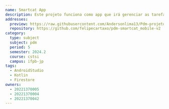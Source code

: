 ```yaml
---
name: Smartcat App
description: Este projeto funciona como app que irá gerenciar as tarefas do estudante, agora na versão mobile
addresses:
  preview: https://raw.githubusercontent.com/Andersonlima13/Pdm-projeto/refs/heads/main/prototipos/Telas-prototipo.jpeg
  repository: https://github.com/felipecartaxo/pdm-smartcat_mobile-v2
category:
  type: subject
  subject: pdm
  period: 5
  semester: 2024.2
  course: cstsi
  campus: ifpb-jp
tags:
  - AndroidStudio
  - Kotlin
  - Firestore
owners:
  - 20221370005
  - 20221370004
  - 20221370042
---
```

